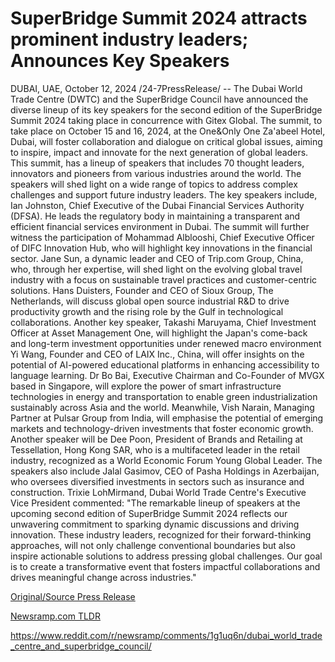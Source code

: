# SuperBridge Summit 2024 attracts prominent industry leaders; Announces Key Speakers

DUBAI, UAE, October 12, 2024 /24-7PressRelease/ -- The Dubai World Trade Centre (DWTC) and the SuperBridge Council have announced the diverse lineup of its key speakers for the second edition of the SuperBridge Summit 2024 taking place in concurrence with Gitex Global. The summit, to take place on October 15 and 16, 2024, at the One&Only One Za'abeel Hotel, Dubai, will foster collaboration and dialogue on critical global issues, aiming to inspire, impact and innovate for the next generation of global leaders.  This summit, has a lineup of speakers that includes 70 thought leaders, innovators and pioneers from various industries around the world. The speakers will shed light on a wide range of topics to address complex challenges and support future industry leaders.   The key speakers include, Ian Johnston, Chief Executive of the Dubai Financial Services Authority (DFSA). He leads the regulatory body in maintaining a transparent and efficient financial services environment in Dubai. The summit will further witness the participation of Mohammad Alblooshi, Chief Executive Officer of DIFC Innovation Hub, who will highlight key innovations in the financial sector.  Jane Sun, a dynamic leader and CEO of Trip.com Group, China, who, through her expertise, will shed light on the evolving global travel industry with a focus on sustainable travel practices and customer-centric solutions.   Hans Duisters, Founder and CEO of Sioux Group, The Netherlands, will discuss global open source industrial R&D to drive productivity growth and the rising role by the Gulf in technological collaborations. Another key speaker, Takashi Maruyama, Chief Investment Officer at Asset Management One, will highlight the Japan's come-back and long-term investment opportunities under renewed macro environment  Yi Wang, Founder and CEO of LAIX Inc., China, will offer insights on the potential of AI-powered educational platforms in enhancing accessibility to language learning.   Dr Bo Bai, Executive Chairman and Co-Founder of MVGX based in Singapore, will explore the power of smart infrastructure technologies in energy and transportation to enable green industrialization sustainably across Asia and the world.   Meanwhile, Vish Narain, Managing Partner at Pulsar Group from India, will emphasise the potential of emerging markets and technology-driven investments that foster economic growth. Another speaker will be Dee Poon, President of Brands and Retailing at Tessellation, Hong Kong SAR, who is a multifaceted leader in the retail industry, recognized as a World Economic Forum Young Global Leader. The speakers also include Jalal Gasimov, CEO of Pasha Holdings in Azerbaijan, who oversees diversified investments in sectors such as insurance and construction.   Trixie LohMirmand, Dubai World Trade Centre's Executive Vice President commented: "The remarkable lineup of speakers at the upcoming second edition of SuperBridge Summit 2024 reflects our unwavering commitment to sparking dynamic discussions and driving innovation. These industry leaders, recognized for their forward-thinking approaches, will not only challenge conventional boundaries but also inspire actionable solutions to address pressing global challenges. Our goal is to create a transformative event that fosters impactful collaborations and drives meaningful change across industries." 

[Original/Source Press Release](https://www.24-7pressrelease.com/press-release/515196/superbridge-summit-2024-attracts-prominent-industry-leaders-announces-key-speakers)
                    

[Newsramp.com TLDR](None) 

https://www.reddit.com/r/newsramp/comments/1g1uq6n/dubai_world_trade_centre_and_superbridge_council/